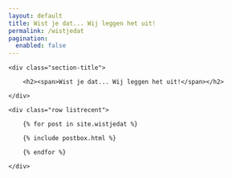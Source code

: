 ```yaml
---
layout: default
title: Wist je dat... Wij leggen het uit!
permalink: /wistjedat
pagination: 
  enabled: false
---
```


<!-- Posts Index
================================================== -->
<section class="recent-posts">

    <div class="section-title">

        <h2><span>Wist je dat... Wij leggen het uit!</span></h2>

    </div>

    <div class="row listrecent">

        {% for post in site.wistjedat %}
        
        {% include postbox.html %}

        {% endfor %}

    </div>

</section>


